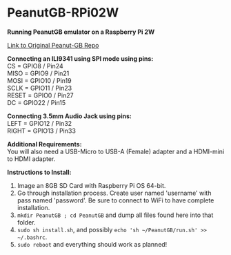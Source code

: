 # PeanutGB-RPi02W
<b>Running PeanutGB emulator on a Raspberry Pi 2W</b><br>

<a href="https://github.com/deltabeard/Peanut-GB">Link to Original Peanut-GB Repo</a><br>

<b>Connecting an ILI9341 using SPI mode using pins:</b><br>
CS = GPIO8 / Pin24<br>
MISO = GPIO9 / Pin21<br>
MOSI = GPIO10 / Pin19<br>
SCLK = GPIO11 / Pin23<br>
RESET = GPIO0 / Pin27<br>
DC = GPIO22 / Pin15<br>

<b>Connecting 3.5mm Audio Jack using pins:</b><br>
LEFT = GPIO12 / Pin32<br>
RIGHT = GPIO13 / Pin33<br>

<b>Additional Requirements:</b><br>
You will also need a USB-Micro to USB-A (Female) adapter and a HDMI-mini to HDMI adapter.<br>

<b>Instructions to Install:</b><br>
1) Image an 8GB SD Card with Raspberry Pi OS 64-bit.<br>
2) Go through installation process. Create user named 'username' with pass named 'password'. Be sure to connect to WiFi to have complete installation.<br>
3) ``` mkdir PeanutGB ; cd PeanutGB ``` and dump all files found here into that folder.<br>
4) ``` sudo sh install.sh ```, and possibly ``` echo 'sh ~/PeanutGB/run.sh' >> ~/.bashrc ```.<br>
5) ``` sudo reboot ``` and everything should work as planned!


